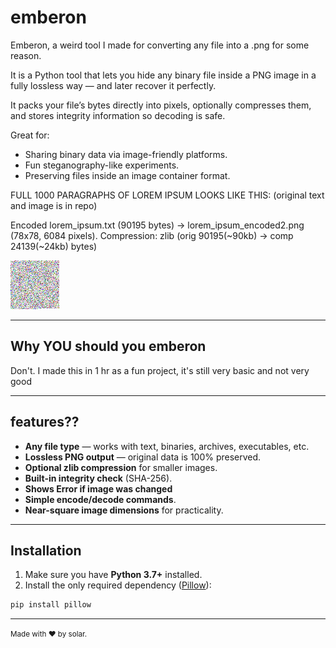 # emberon
Emberon, a weird tool I made for converting any file into a .png for some reason.

It is a Python tool that lets you hide any binary file inside a PNG image in a fully lossless way — and later recover it perfectly.

It packs your file’s bytes directly into pixels, optionally compresses them, and stores integrity information so decoding is safe.

 Great for:
- Sharing binary data via image-friendly platforms.
- Fun steganography-like experiments.
- Preserving files inside an image container format.

FULL 1000 PARAGRAPHS OF LOREM IPSUM LOOKS LIKE THIS: (original text and image is in repo)

Encoded lorem_ipsum.txt (90195 bytes) -> lorem_ipsum_encoded2.png (78x78, 6084 pixels).
Compression: zlib (orig 90195(~90kb) -> comp 24139(~24kb) bytes)


![lorem_ipsum_1000_paragraphs](lorem_ipsum_encoded.png)


---

## Why YOU should you emberon
 Don't. I made this in 1 hr as a fun project, it's still very basic and not very good

---

## features??
 - **Any file type** — works with text, binaries, archives, executables, etc.
- **Lossless PNG output** — original data is 100% preserved.
- **Optional zlib compression** for smaller images.
- **Built-in integrity check** (SHA-256).
- **Shows Error if image was changed**
- **Simple encode/decode commands**.
- **Near-square image dimensions** for practicality.

---

## Installation

1. Make sure you have **Python 3.7+** installed.
2. Install the only required dependency ([Pillow](https://pypi.org/project/Pillow/)):

```bash
pip install pillow
```
---

<sup> Made with ❤️ by solar. <sup>


